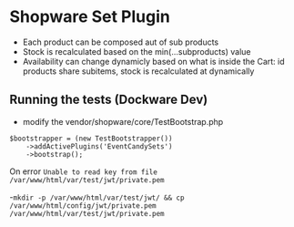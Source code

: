 # Shopware Set Plugin

- Each product can be composed aut of sub products
- Stock is recalculated based on the min(...subproducts) value
- Availability can change dynamicly based on what is inside the Cart: id products share subitems, stock is recalculated at dynamically


## Running the tests (Dockware Dev)

- modify the vendor/shopware/core/TestBootstrap.php
``` 
$bootstrapper = (new TestBootstrapper())
    ->addActivePlugins('EventCandySets')
    ->bootstrap();
```

On error `Unable to read key from file /var/www/html/var/test/jwt/private.pem`

-`mkdir -p /var/www/html/var/test/jwt/ && cp /var/www/html/config/jwt/private.pem /var/www/html/var/test/jwt/private.pem`